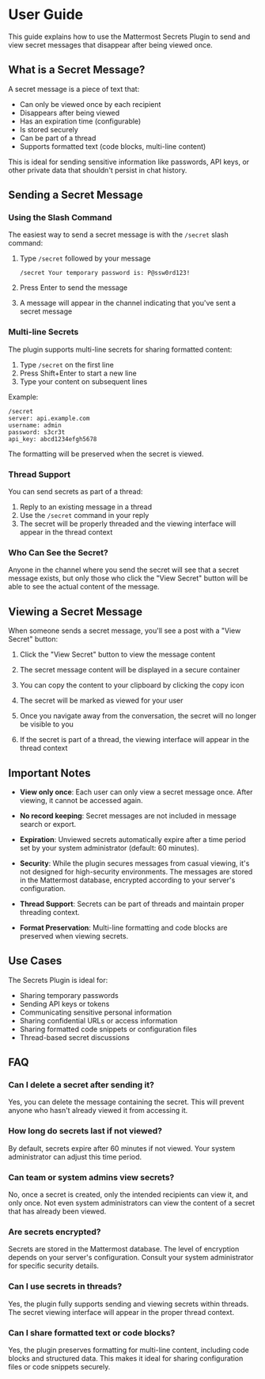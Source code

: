 # User Guide

This guide explains how to use the Mattermost Secrets Plugin to send and view secret messages that disappear after being viewed once.

## What is a Secret Message?

A secret message is a piece of text that:

- Can only be viewed once by each recipient
- Disappears after being viewed
- Has an expiration time (configurable)
- Is stored securely
- Can be part of a thread
- Supports formatted text (code blocks, multi-line content)

This is ideal for sending sensitive information like passwords, API keys, or other private data that shouldn't persist in chat history.

## Sending a Secret Message

### Using the Slash Command

The easiest way to send a secret message is with the `/secret` slash command:

1. Type `/secret` followed by your message
   ```
   /secret Your temporary password is: P@ssw0rd123!
   ```

2. Press Enter to send the message

3. A message will appear in the channel indicating that you've sent a secret message

### Multi-line Secrets

The plugin supports multi-line secrets for sharing formatted content:

1. Type `/secret` on the first line
2. Press Shift+Enter to start a new line
3. Type your content on subsequent lines

Example:
```
/secret
server: api.example.com
username: admin
password: s3cr3t
api_key: abcd1234efgh5678
```

The formatting will be preserved when the secret is viewed.

### Thread Support

You can send secrets as part of a thread:

1. Reply to an existing message in a thread
2. Use the `/secret` command in your reply
3. The secret will be properly threaded and the viewing interface will appear in the thread context

### Who Can See the Secret?

Anyone in the channel where you send the secret will see that a secret message exists, but only those who click the "View Secret" button will be able to see the actual content of the message.

## Viewing a Secret Message

When someone sends a secret message, you'll see a post with a "View Secret" button:

1. Click the "View Secret" button to view the message content

2. The secret message content will be displayed in a secure container

3. You can copy the content to your clipboard by clicking the copy icon

4. The secret will be marked as viewed for your user

5. Once you navigate away from the conversation, the secret will no longer be visible to you

6. If the secret is part of a thread, the viewing interface will appear in the thread context

## Important Notes

- **View only once**: Each user can only view a secret message once. After viewing, it cannot be accessed again.

- **No record keeping**: Secret messages are not included in message search or export.

- **Expiration**: Unviewed secrets automatically expire after a time period set by your system administrator (default: 60 minutes).

- **Security**: While the plugin secures messages from casual viewing, it's not designed for high-security environments. The messages are stored in the Mattermost database, encrypted according to your server's configuration.

- **Thread Support**: Secrets can be part of threads and maintain proper threading context.

- **Format Preservation**: Multi-line formatting and code blocks are preserved when viewing secrets.

## Use Cases

The Secrets Plugin is ideal for:

- Sharing temporary passwords
- Sending API keys or tokens
- Communicating sensitive personal information
- Sharing confidential URLs or access information
- Sharing formatted code snippets or configuration files
- Thread-based secret discussions

## FAQ

### Can I delete a secret after sending it?

Yes, you can delete the message containing the secret. This will prevent anyone who hasn't already viewed it from accessing it.

### How long do secrets last if not viewed?

By default, secrets expire after 60 minutes if not viewed. Your system administrator can adjust this time period.

### Can team or system admins view secrets?

No, once a secret is created, only the intended recipients can view it, and only once. Not even system administrators can view the content of a secret that has already been viewed.

### Are secrets encrypted?

Secrets are stored in the Mattermost database. The level of encryption depends on your server's configuration. Consult your system administrator for specific security details.

### Can I use secrets in threads?

Yes, the plugin fully supports sending and viewing secrets within threads. The secret viewing interface will appear in the proper thread context.

### Can I share formatted text or code blocks?

Yes, the plugin preserves formatting for multi-line content, including code blocks and structured data. This makes it ideal for sharing configuration files or code snippets securely. 